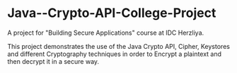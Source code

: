 # Java--Crypto-API-College-Project
A project for "Building Secure Applications" course at IDC Herzliya.

This project demonstrates the use of the Java Crypto API, Cipher, Keystores and different Cryptography techniques in order to Encrypt a plaintext and then decrypt it in a secure way.
